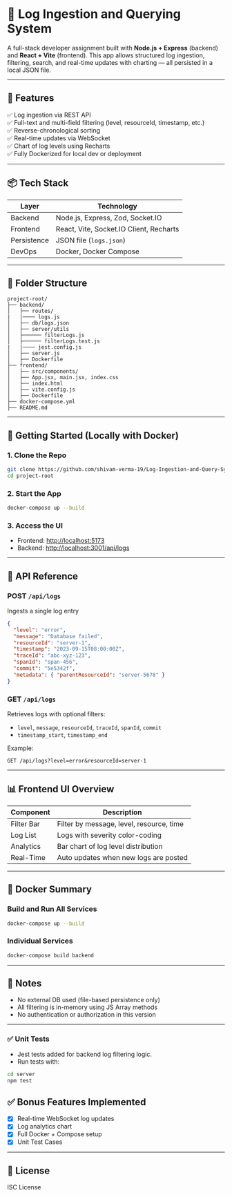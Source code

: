 # 🧰 Log Ingestion and Querying System

A full-stack developer assignment built with **Node.js + Express** (backend) and **React + Vite** (frontend). This app allows structured log ingestion, filtering, search, and real-time updates with charting — all persisted in a local JSON file.

---

## 🚀 Features

✅ Log ingestion via REST API  
✅ Full-text and multi-field filtering (level, resourceId, timestamp, etc.)  
✅ Reverse-chronological sorting  
✅ Real-time updates via WebSocket  
✅ Chart of log levels using Recharts  
✅ Fully Dockerized for local dev or deployment

---

## 📦 Tech Stack

| Layer       | Technology                              |
| ----------- | --------------------------------------- |
| Backend     | Node.js, Express, Zod, Socket.IO        |
| Frontend    | React, Vite, Socket.IO Client, Recharts |
| Persistence | JSON file (`logs.json`)                 |
| DevOps      | Docker, Docker Compose                  |

---

## 📁 Folder Structure

```
project-root/
├── backend/
│   ├── routes/
|   |──── logs.js
│   ├── db/logs.json
│   ├── server/utils
│   ├────── filterLogs.js
│   ├────── filterLogs.test.js
|   |──── jest.config.js
│   ├── server.js
│   ├── Dockerfile
├── frontend/
│   ├── src/components/
│   ├── App.jsx, main.jsx, index.css
│   ├── index.html
│   ├── vite.config.js
│   ├── Dockerfile
├── docker-compose.yml
├── README.md
```

---

## 🔧 Getting Started (Locally with Docker)

### 1. Clone the Repo

```bash
git clone https://github.com/shivam-verma-19/Log-Ingestion-and-Query-System.git
cd project-root
```

### 2. Start the App

```bash
docker-compose up --build
```

### 3. Access the UI

- Frontend: [http://localhost:5173](http://localhost:5173)
- Backend: [http://localhost:3001/api/logs](http://localhost:3001/api/logs)

---

## 🧪 API Reference

### POST `/api/logs`

Ingests a single log entry

```json
{
  "level": "error",
  "message": "Database failed",
  "resourceId": "server-1",
  "timestamp": "2023-09-15T08:00:00Z",
  "traceId": "abc-xyz-123",
  "spanId": "span-456",
  "commit": "5e5342f",
  "metadata": { "parentResourceId": "server-5678" }
}
```

### GET `/api/logs`

Retrieves logs with optional filters:

- `level`, `message`, `resourceId`, `traceId`, `spanId`, `commit`
- `timestamp_start`, `timestamp_end`

Example:

```
GET /api/logs?level=error&resourceId=server-1
```

---

## 📊 Frontend UI Overview

| Component  | Description                              |
| ---------- | ---------------------------------------- |
| Filter Bar | Filter by message, level, resource, time |
| Log List   | Logs with severity color-coding          |
| Analytics  | Bar chart of log level distribution      |
| Real-Time  | Auto updates when new logs are posted    |

---

## 🐳 Docker Summary

### Build and Run All Services

```bash
docker-compose up --build
```

### Individual Services

```bash
docker-compose build backend
```

---

## 🔐 Notes

- No external DB used (file-based persistence only)
- All filtering is in-memory using JS Array methods
- No authentication or authorization in this version

---

### ✅ Unit Tests

- Jest tests added for backend log filtering logic.
- Run tests with:

```bash
cd server
npm test
```

## ✅ Bonus Features Implemented

- [x] Real-time WebSocket log updates
- [x] Log analytics chart
- [x] Full Docker + Compose setup
- [x] Unit Test Cases

---

## 📃 License

ISC License
